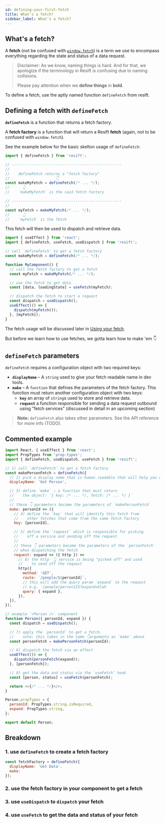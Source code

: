 ```yaml
---
id: defining-your-first-fetch
title: What's a fetch?
sidebar_label: What's a fetch?
---
```


## What's a fetch?

A **fetch** (not be confused with [`window.fetch`](https://developer.mozilla.org/en-US/docs/Web/API/Fetch_API)) is a term we use to encompass everything regarding the state and status of a data request.

> Disclaimer: As we know, naming things is hard. And for that, we apologize if the terminology in Resift is confusing due to naming collisions.
>
> Please pay attention when we **define things** in **bold**.

To define a fetch, use the aptly named function `defineFetch` from resift.

## Defining a fetch with `defineFetch`

**`defineFetch`** is a function that returns a fetch factory.

A **fetch factory** is a function that will return a Resift **fetch** (again, not to be confused with `window.fetch`).

See the example below for the basic skelton usage of `defineFetch`:

```js
import { defineFetch } from 'resift';

// --------------------------------------------------
//
//    defineFetch returns a "fetch factory"
//                     👇
const makeMyFetch = defineFetch(/* ... */);
//      👆
//    `makeMyFetch` is the said fetch factory

// --------------------------------------------------
//
const myFetch = makeMyFetch(/* ... */);
//      👆
//    `myFetch` is the fetch
```

This fetch will then be used to dispatch and retrieve data.

```js
import { useEffect } from 'react';
import { defineFetch, useFetch, useDispatch } from 'resift';

// call `defineFetch` to get a fetch factory
const makeMyFetch = defineFetch(/* ... */);

function MyComponent() {
  // call the fetch factory to get a fetch
  const myFetch = makeMyFetch(/* ... */);

  // use the fetch to get data
  const [data, loadingState] = useFetch(myFetch);

  // dispatch the fetch to start a request
  const dispatch = useDispatch();
  useEffect(() => {
    dispatch(myFetch());
  }, [myFetch]);
}
```

The fetch usage will be discussed later in [Using your fetch](using-your-fetch.md).

But before we learn how to use fetches, we gotta learn how to make 'em 👇

## `defineFetch` parameters

`defineFetch` requires a configuration object with two required keys:

- **`displayName`** – A `string` used to give your fetch readable name in dev tools.
- **`make`** – A `function` that defines the parameters of the fetch factory. This function must return another configuration object with two keys:
  - **`key`** an array of `string`s used to store and retrieve data.
  - **`request`** a function responsible for sending a data request outbound using "fetch services" (discussed in detail in an upcoming section)

> **Note:** `defineFetch` also takes other parameters. See the API reference for more info (TODO).

## Commented example

```js
import React, { useEffect } from 'react';
import PropTypes from 'prop-types';
import { defineFetch, useDispatch, useFetch } from 'resift';

// 1) call `defineFetch` to get a fetch factory
const makePersonFetch = defineFetch({
  // 2) pick a display name that is human readable that will help you debug
  displayName: 'Get Person',

  // 3) define `make` — a function that must return
  //    the object: `{ key: /* ... */, fetch: /* ... */ }`
  //
  // these 👇 parameters become the parameters of `makePersonFetch`
  make: personId => ({
    // 4) define the `key` that will identify this fetch from
    //    other fetches that come from the same fetch factory
    key: [personId],

    // 5) define the `request` which is responsible for picking
    //    off a service and sending off the request
    //
    // these 👇 parameters become the parameters of the `personFetch`
    // when dispatching the fetch
    request: expand => ({ http }) =>
      // 6) the http  👆 service is being "picked off" and used
      //    to send off the request
      http({
        method: 'GET',
        route: `/people/${personId}`,
        // this will add the query param `expand` to the request
        // e.g. `/people/person123?expand=blah
        query: { expand },
      }),
  }),
});

// example `<Person />` component
function Person({ personId, expand }) {
  const dispatch = useDispatch();

  // 7) apply the `personId` to get a fetch.
  //    note: this takes in the same 👇arguments as `make` above
  const personFetch = makePersonFetch(personId);

  // 8) dispatch the fetch via an effect
  useEffect(() => {
    dispatch(personFetch(expand));
  }, [personFetch]);

  // 9) get the data and status via the `useFetch` hook
  const [person, status] = useFetch(personFetch);

  return <>{/* ... */}</>;
}

Person.propTypes = {
  personId: PropTypes.string.isRequired,
  expand: PropTypes.string,
};

export default Person;
```

## Breakdown

### 1. use `defineFetch` to create a **fetch factory**

```js
const fetchFactory = defineFetch({
  displayName: 'Get Data',
  make:
});
```

### 2. use the fetch factory in your component to get a fetch

### 3. use `useDispatch` to `dispatch` your fetch

### 4. use `useFetch` to get the data and status of your fetch
